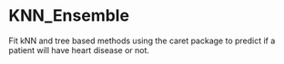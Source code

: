 # KNN_Ensemble
Fit kNN and tree based methods using the caret package to predict if a patient will have  heart disease or not.
